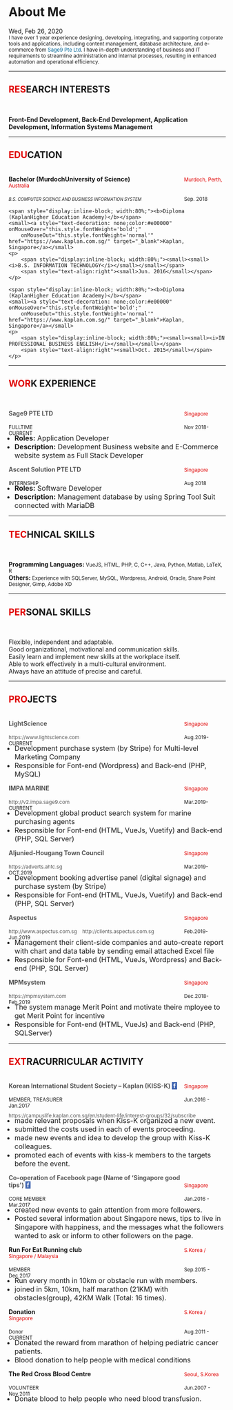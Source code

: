 <div class="post">
  <h1>About Me</h1>
  <time datetime="2020-0226 T00:00:00Z" class="post-date">Wed, Feb 26, 2020</time>
<div class="message">
  <small>
I have over 1 year experience designing, developing, integrating, and supporting corporate tools and applications,
including content management, database architecture, and e-commerce from 
<a style="text-decoration: none;color:#006699" onMouseOver="this.style.fontWeight='bold';" onMouseOut="this.style.fontWeight='normal'" href="http://www.sage9.com" target="_blank">Sage9 Pte Ltd</a>.
I have in-depth understanding of business and IT requirements to streamline administration and internal processes,
 resulting in enhanced automation and operational efficiency. 
</small>
</div>

<hr>

<h2><span style="color:#e00000">RES</span>EARCH INTERESTS</h2><br>
<p>
    <b>Front-End Development, Back-End Development, Application Development, Information Systems Management</b>
</p>

<hr>


<h2><span style="color:#e00000">EDU</span>CATION</h2><br>
    <span style="display:inline-block;width:80%;"><b>Bachelor (MurdochUniversity of Science)</b></span>
    <small><a style="text-decoration: none;color:#e00000" onMouseOver="this.style.fontWeight='bold';"
        onMouseOut="this.style.fontWeight='normal'" href="https://www.murdoch.edu.au/" target="_blank">Murdoch, Perth, Australia</a></small>
    <p>
        <span style="display:inline-block; width:80%;"><small><small><i>B.S. COMPUTER SCIENCE AND BUSINESS INFORMATION SYSTEM</i></small></small></span>
        <span style="text-align:right"><small>Sep. 2018</small></span>
    </p>

    <span style="display:inline-block; width:80%;"><b>Diploma (KaplanHigher Education Academy)</b></span>
    <small><a style="text-decoration: none;color:#e00000" onMouseOver="this.style.fontWeight='bold';"
        onMouseOut="this.style.fontWeight='normal'" href="https://www.kaplan.com.sg/" target="_blank">Kaplan, Singapore</a></small>
    <p>
        <span style="display:inline-block; width:80%;"><small><small><i>B.S. INFORMATION TECHNOLOGY</i></small></small></span>
        <span style="text-align:right"><small>Jun. 2016</small></span>
    </p>

    <span style="display:inline-block; width:80%;"><b>Diploma (KaplanHigher Education Academy)</b></span>
    <small><a style="text-decoration: none;color:#e00000" onMouseOver="this.style.fontWeight='bold';"
        onMouseOut="this.style.fontWeight='normal'" href="https://www.kaplan.com.sg/" target="_blank">Kaplan, Singapore</a></small>
    <p>
        <span style="display:inline-block; width:80%;"><small><small><i>IN PROFESSIONAL BUSINESS ENGLISH</i></small></small></span>
        <span style="text-align:right"><small>Oct. 2015</small></span>
    </p>

<hr>


<h2><span style="color:#e00000">WOR</span>K EXPERIENCE</h2><br>

<span style="display:inline-block; width:80%;"><a style="text-decoration: none;color: #555555" onMouseOver="this.style.color='#006699';"
    onMouseOut="this.style.color='#555555'" href="http://www.sage9.com" target="_blank"><b>Sage9 PTE LTD</b></a></span>
<small><span style="color:#e00000">Singapore</span></small>
<p>
    <span style="display:inline-block; width:80%;"><small>FULLTIME</small></span>
    <span style="text-align:right"><small>Nov 2018-CURRENT</small></span>
</p>
<ul style="margin-top:-20px;margin-left:-10px">
    <li style="font-size:16px"><b>Roles:</b> Application Developer</li>
    <li style="font-size:16px"><b>Description:</b> Development Business website and E-Commerce website system as Full Stack Developer</li>
</ul>

<span style="display:inline-block; width:80%;"><a style="text-decoration: none;color: #555555" onMouseOver="this.style.color='#006699'"
    onMouseOut="this.style.color='#555555'" href="http://www.myascents.com/" target="_blank"><b>Ascent Solution PTE LTD</b></a></span>
<small><span style="color:#e00000">Singapore</span></small>
<p>
    <span style="display:inline-block; width:80%;"><small>INTERNSHIP</small></span>
    <span style="text-align:right"><small>Aug 2018</small></span>
</p>
<ul style="margin-top:-20px;margin-left:-10px">
    <li style="font-size:16px"><b>Roles:</b> Software Developer</li>
    <li style="font-size:16px"><b>Description:</b> Management database by using Spring Tool Suit connected with MariaDB</li>
</ul>

<hr>

<h2><span style="color:#e00000">TEC</span>HNICAL SKILLS</h2><br>
<p>
<b>Programming Languages: </b><small> VueJS, HTML, PHP, C, C++, Java, Python, Matlab, LaTeX, R</small><br>
<b>Others: </b><small> Experience with SQLServer, MySQL, Wordpress, Android, Oracle, Share Point Designer, Gimp, Adobe XD </small>
</p>

<hr>

<h2><span style="color:#e00000">PER</span>SONAL SKILLS</h2><br>
<p>
    Flexible, independent and adaptable.<br>
    Good organizational, motivational and communication skills.<br> 
    Easily learn and implement new skills at the workplace itself. <br>
    Able to work effectively in a multi-cultural environment. <br>
    Always have an attitude of precise and careful.
</p>

<hr>

<h2><span style="color:#e00000">PRO</span>JECTS</h2><br>
<!-- 1 -->
<span style="display:inline-block; width:80%;"><a style="text-decoration: none;color: #555555" onMouseOver="this.style.color='#006699';"
    onMouseOut="this.style.color='#555555'" href="https://www.lightscience.com/" target="_blank"><b>LightScience</b></a></span>
<small><span style="color:#e00000">Singapore</span></small>
<p>
    <span style="display:inline-block; width:80%;"><small><a style="text-decoration: none;color: #555555" onMouseOver="this.style.color='#006699';this.style.fontWeight='bold';"
        onMouseOut="this.style.color='#555555';this.style.fontWeight='normal'" href="https://www.lightscience.com/" target="_blank">https://www.lightscience.com</a></small></span>
    <span style="text-align:right"><small>Aug.2019-CURRENT</small></span>
</p>
<ul style="margin-top:-20px;margin-left:-10px">
    <li style="font-size:16px">Development purchase system (by Stripe) for Multi-level Marketing Company</li>
    <li style="font-size:16px">Responsible for Font-end (Wordpress) and Back-end (PHP, MySQL)</li>
</ul>
<!-- 2 -->
<span style="display:inline-block; width:80%;"><a style="text-decoration: none;color: #555555" onMouseOver="this.style.color='#006699'"
    onMouseOut="this.style.color='#555555'" href="http://v2.impa.sage9.com/" target="_blank"><b>IMPA MARINE</b></a></span>
<small><span style="color:#e00000">Singapore</span></small>
<p>
    <span style="display:inline-block; width:80%;"><small><a style="text-decoration: none;color: #555555" onMouseOver="this.style.color='#006699';this.style.fontWeight='bold'"
        onMouseOut="this.style.color='#555555';this.style.fontWeight='normal'" href="http://v2.impa.sage9.com/" target="_blank">http://v2.impa.sage9.com</a></small></span>
    <span style="text-align:right"><small>Mar.2019-CURRENT</small></span>
</p>
<ul style="margin-top:-20px;margin-left:-10px">
    <li style="font-size:16px">Development global product search system for marine purchasing agents</li>
    <li style="font-size:16px">Responsible for Font-end (HTML, VueJs, Vuetify) and Back-end (PHP, SQL Server)</li>
</ul>
<!-- 3 -->
<span style="display:inline-block; width:80%;"><a style="text-decoration: none;color: #555555" onMouseOver="this.style.color='#006699'"
    onMouseOut="this.style.color='#555555'" href="https://adverts.ahtc.sg/" target="_blank"><b>Aljunied-Hougang Town Council</b></a></span>
<small><span style="color:#e00000">Singapore</span></small>
<p>
    <span style="display:inline-block; width:80%;"><small><a style="text-decoration: none;color: #555555" onMouseOver="this.style.color='#006699';this.style.fontWeight='bold'"
        onMouseOut="this.style.color='#555555';this.style.fontWeight='normal'" href="https://adverts.ahtc.sg/" target="_blank">https://adverts.ahtc.sg</a></small></span>
    <span style="text-align:right"><small>Mar.2019-OCT.2019</small></span>
</p>
<ul style="margin-top:-20px;margin-left:-10px">
    <li style="font-size:16px">Development booking advertise panel (digital signage) and purchase system (by Stripe)</li>
    <li style="font-size:16px">Responsible for Font-end (HTML, VueJs, Vuetify) and Back-end (PHP, SQL Server)</li>
</ul>
<!-- 4 -->
<span style="display:inline-block; width:80%;"><a style="text-decoration: none;color: #555555" onMouseOver="this.style.color='#006699'"
    onMouseOut="this.style.color='#555555'" href="http://www.aspectus.com.sg/" target="_blank"><b>Aspectus</b></a></span>
<small><span style="color:#e00000">Singapore</span></small>
<p>
    <span style="display:inline-block; width:80%;"><small><a style="text-decoration: none;color: #555555" onMouseOver="this.style.color='#006699';this.style.fontWeight='bold'"
        onMouseOut="this.style.color='#555555';this.style.fontWeight='normal'" href="http://www.aspectus.com.sg/" target="_blank">http://www.aspectus.com.sg</a> &ensp;
        <a style="text-decoration: none;color: #555555" onMouseOver="this.style.color='#006699';this.style.fontWeight='bold'"
        onMouseOut="this.style.color='#555555';this.style.fontWeight='normal'" href="http://clients.aspectus.com.sg/#/login" target="_blank">http://clients.aspectus.com.sg</a></small></span>
    <span style="text-align:right"><small>Feb.2019-Jun.2019</small></span>
</p>
<ul style="margin-top:-20px;margin-left:-10px">
    <li style="font-size:16px">Management their client-side companies and auto-create report with chart and data table by sending email attached Excel file</li>
    <li style="font-size:16px">Responsible for Font-end (HTML, VueJs, Wordpress) and Back-end (PHP, SQL Server)</li>
</ul>
<!-- 5 -->
<span style="display:inline-block; width:80%;"><a style="text-decoration: none;color: #555555" onMouseOver="this.style.color='#006699'"
    onMouseOut="this.style.color='#555555'" href="https://mpmsystem.com/" target="_blank"><b>MPMsystem</b></a></span>
<small><span style="color:#e00000">Singapore</span></small>
<p>
    <span style="display:inline-block; width:80%;"><small><a style="text-decoration: none;color: #555555" onMouseOver="this.style.color='#006699';this.style.fontWeight='bold'"
        onMouseOut="this.style.color='#555555';this.style.fontWeight='normal'" href="https://mpmsystem.com/" target="_blank">https://mpmsystem.com</a></small></span>
    <span style="text-align:right"><small>Dec.2018-Feb.2019</small></span>
</p>
<ul style="margin-top:-20px;margin-left:-10px">
    <li style="font-size:16px">The system manage Merit Point and motivate theire mployee to get Merit Point for incentive</li>
    <li style="font-size:16px">Responsible for Font-end (HTML, VueJs) and Back-end (PHP, SQLServer)</li>
</ul>

<hr>

<h2><span style="color:#e00000">EXT</span>RACURRICULAR ACTIVITY</h2><br>
<!-- 1 -->
<span style="display:inline-block; width:80%;"><a style="text-decoration: none;color: #555555" onMouseOver="this.style.color='#4267b2';"
    onMouseOut="this.style.color='#555555'" href="https://www.facebook.com/KisskSingapore/" target="_blank"><b>Korean International Student Society – Kaplan (KISS-K)
        <span style="background-color:#4267b2;color:#fff">&nbsp;f&nbsp;</span>
    </b></a></span>
<small><span style="color:#e00000">Singapore</span></small>
<p style="margin-bottom:-5px;">
    <span style="display:inline-block; width:80%;"><small>MEMBER, TREASURER</small></span>
    <span style="text-align:right"><small>Jun.2016 - Jan.2017</small></span>
</p>
<p>
    <span style="width:80%"><small><a style="text-decoration: none;color: #555555" onMouseOver="this.style.color='#006699';this.style.fontWeight='bold';"
        onMouseOut="this.style.color='#555555';this.style.fontWeight='normal'" href="https://campuslife.kaplan.com.sg/en/student-life/interest-groups/32/subscribe/" target="_blank">https://campuslife.kaplan.com.sg/en/student-life/interest-groups/32/subscribe</a></small></span>
</p>
<ul style="margin-top:-20px;margin-left:-10px">
    <li style="font-size:16px">made relevant proposals when Kiss-K organized a new event.</li>
    <li style="font-size:16px">submitted the costs used in each of events proceeding.</li>
    <li style="font-size:16px">made new events and idea to develop the group with Kiss-K colleagues.</li>
    <li style="font-size:16px">promoted each of events with kiss-k members to the targets before the event.</li>
</ul>
<!-- 2 -->
<span style="display:inline-block; width:80%;"><a style="text-decoration: none;color: #555555" onMouseOver="this.style.color='#006699'"
    onMouseOut="this.style.color='#555555'" href="https://www.facebook.com/SGCTwith2hrs/" target="_blank"><b>Co-operation of Facebook page (Name of ‘Singapore good tips')
    <span style="background-color:#4267b2;color:#fff">&nbsp;f&nbsp;</b></span>
</a></span>
<small><span style="color:#e00000">Singapore</span></small>
<p>
    <span style="display:inline-block; width:80%;"><small>CORE MEMBER</small></span>
    <span style="text-align:right"><small>Jan.2016 - Mar.2017</small></span>
</p>
<ul style="margin-top:-20px;margin-left:-10px">
    <li style="font-size:16px">created new events to gain attention from more followers.</li>
    <li style="font-size:16px">Posted several information about Singapore news, tips to live in Singapore with happiness, and the messages what the
            followers wanted to ask or inform to other followers on the page.</li>
</ul>
<!-- 3 -->
<span style="display:inline-block; width:80%;"><b>Run For Eat Running club </b></span>
<small><span style="color:#e00000">S.Korea / Singapore / Malaysia</span></small>
<p>
    <span style="display:inline-block; width:80%;"><small>MEMBER</small></span>
    <span style="text-align:right"><small>Sep.2015 - Dec.2017</small></span>
</p>
<ul style="margin-top:-20px;margin-left:-10px">
    <li style="font-size:16px">Run every month in 10km or obstacle run with members.</li>
    <li style="font-size:16px">joined in 5km, 10km, half marathon (21KM) with obstacles(group), 42KM Walk (Total: 16 times).</li>
</ul>
<!-- 4 -->
<span style="display:inline-block; width:80%;"><b>Donation</b></span>
<small><span style="color:#e00000">S.Korea / Singapore</span></small>
<p>
    <span style="display:inline-block; width:80%;"><small>Donor</small></span>
    <span style="text-align:right"><small>Aug.2011 - CURRENT</small></span>
</p>
<ul style="margin-top:-20px;margin-left:-10px">
    <li style="font-size:16px">Donated the reward from marathon of helping pediatric cancer patients.</li>
    <li style="font-size:16px">Blood donation to help people with medical conditions</li>
</ul>
<!-- 5 -->
<span style="display:inline-block; width:80%;"><b>The Red Cross Blood Centre </b></span>
<small><span style="color:#e00000">Seoul, S.Korea</span></small>
<p>
    <span style="display:inline-block; width:80%;"><small>VOLUNTEER</small></span>
    <span style="text-align:right"><small>Jun.2007 - Nov.2011</small></span>
</p>
<ul style="margin-top:-20px;margin-left:-10px">
    <li style="font-size:16px">Donate blood to help people who need blood transfusion.</li>
    <!-- <li style="font-size:16px">Blood donation to help people with medical conditions</li> -->
</ul>
</div>
